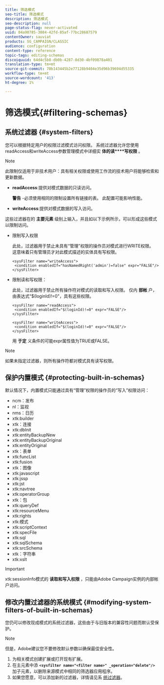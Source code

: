 ```yaml
---
title: 筛选模式
seo-title: 筛选模式
description: 筛选模式
seo-description: null
page-status-flag: never-activated
uuid: 04a90785-3084-42fd-85af-77bc28687579
contentOwner: sauviat
products: SG_CAMPAIGN/CLASSIC
audience: configuration
content-type: reference
topic-tags: editing-schemas
discoiquuid: 64d4c5b8-db0b-4287-8d30-4bf09878a401
translation-type: tm+mt
source-git-commit: 70b143445b2e77128b9404e35d96b39694d55335
workflow-type: tm+mt
source-wordcount: '413'
ht-degree: 1%

---
```



# 筛选模式{#filtering-schemas}

## 系统过滤器 {#system-filters}

您可以根据特定用户的权限过滤模式访问权限。 系统过滤器允许您使用readAccess和writeAccess参数管理模式中详细实 **体的读****写权限** 。

>[!NOTE]
>
>此限制仅适用于非技术用户：具有相关权限或使用工作流的技术用户将能够检索和更新数据。

* **readAccess**:提供对模式数据的只读访问。

   **警告** -必须使用相同的限制设置所有链接的表。 此配置可能影响性能。

* **writeAccess**:提供对模式数据的写入访问。

这些过滤器在的 **主要元素** 级别上输入，并且如以下示例所示，可以形成这些模式以限制访问。

* 限制写入权限

   此处，过滤器用于禁止未具有“管理”权限的操作员对模式进行WRITE权限。 这意味着只有管理员才对此模式描述的实体具有写权限。

   ```
   <sysFilter name="writeAccess">      
    <condition enabledIf="hasNamedRight('admin')=false" expr="FALSE"/>    
   </sysFilter>
   ```

* 限制读和写权限：

   此处，过滤器用于禁止所有操作符对模式的读取和写入权限。 仅内 **部帐** 户，由表达式“$(loginId)!=0&quot;，具有这些权限。

   ```
   <sysFilter name="readAccess"> 
    <condition enabledIf="$(loginId)!=0" expr="FALSE"/>
   </sysFilter>
   
   <sysFilter name="writeAccess">  
    <condition enabledIf="$(loginId)!=0" expr="FALSE"/>
   </sysFilter>
   ```

   用 **于定** 义条件的可能expr属性值为TRUE或FALSE。

>[!NOTE]
>
>如果未指定过滤器，则所有操作符都对模式具有读写权限。

## 保护内置模式 {#protecting-built-in-schemas}

默认情况下，内置模式只能通过具有“管理”权限的操作员的“写入”权限访问：

* ncm：发布
* nl：监视
* nms：日历
* xtk:builder
* xtk：连接
* xtk:dbInit
* xtk:entityBackupNew
* xtk:entityBackupOriginal
* xtk:entityOriginal
* xtk：表单
* xtk:funcList
* xtk:fusion
* xtk：图像
* xtk:javascript
* xtk:jssp
* xtk:jst
* xtk:navtree
* xtk:operatorGroup
* xtk：包
* xtk:queryDef
* xtk:resourceMenu
* xtk:rights
* xtk:模式
* xtk:scriptContext
* xtk:specFile
* xtk:sql
* xtk:sqlSchema
* xtk:srcSchema
* xtk：字符串
* xtk:xslt

>[!IMPORTANT]
>
>xtk:sessionInfo模式的 **读取和写入权限** ，只能由Adobe Campaign实例的内部帐户访问。

## 修改内置过滤器的系统模式 {#modifying-system-filters-of-built-in-schemas}

您仍可以修改现成模式的系统过滤器，这些由于与旧版本的兼容性问题而默认受保护。

>[!NOTE]
>
>但是，Adobe建议您不要修改默认参数以确保最佳安全性。

1. 为相关模式创建扩展或打开现有扩展。
1. 在主元素中添 **`<sysfilter name="<filter name>" _operation="delete"/>`** 加子元素，以删除来源模式中相同的筛选器应用程序。
1. 如果您愿意，可以添加新的过滤器，详情请见系 [统过滤器](#system-filters)。

